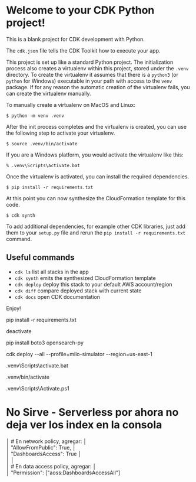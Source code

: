 
# Welcome to your CDK Python project!

This is a blank project for CDK development with Python.

The `cdk.json` file tells the CDK Toolkit how to execute your app.

This project is set up like a standard Python project.  The initialization
process also creates a virtualenv within this project, stored under the `.venv`
directory.  To create the virtualenv it assumes that there is a `python3`
(or `python` for Windows) executable in your path with access to the `venv`
package. If for any reason the automatic creation of the virtualenv fails,
you can create the virtualenv manually.

To manually create a virtualenv on MacOS and Linux:

```
$ python -m venv .venv
```

After the init process completes and the virtualenv is created, you can use the following
step to activate your virtualenv.

```
$ source .venv/bin/activate
```

If you are a Windows platform, you would activate the virtualenv like this:

```
% .venv\Scripts\activate.bat
```

Once the virtualenv is activated, you can install the required dependencies.

```
$ pip install -r requirements.txt
```

At this point you can now synthesize the CloudFormation template for this code.

```
$ cdk synth
```

To add additional dependencies, for example other CDK libraries, just add
them to your `setup.py` file and rerun the `pip install -r requirements.txt`
command.

## Useful commands

 * `cdk ls`          list all stacks in the app
 * `cdk synth`       emits the synthesized CloudFormation template
 * `cdk deploy`      deploy this stack to your default AWS account/region
 * `cdk diff`        compare deployed stack with current state
 * `cdk docs`        open CDK documentation

Enjoy!

pip install -r requirements.txt

deactivate

pip install boto3 opensearch-py

cdk deploy --all --profile=milo-simulator --region=us-east-1

.venv\Scripts\activate.bat

.venv/bin/activate

.venv\Scripts\Activate.ps1

# No Sirve - Serverless por ahora no deja ver los index en la consola
│ # En network policy, agregar:                                       │     
     │ "AllowFromPublic": True,                                            │     
     │ "DashboardsAccess": True                                            │     
     │                                                                     │     
     │ # En data access policy, agregar:                                   │     
     │ "Permission": ["aoss:DashboardsAccessAll"]    